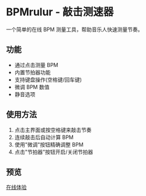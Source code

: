 # BPMrulur - 敲击测速器
一个简单的在线 BPM 测量工具，帮助音乐人快速测量节奏。

## 功能
- 通过点击测量 BPM
- 内置节拍器功能
- 支持键盘操作(空格键/回车键)
- 微调 BPM 数值
- 静音选项

## 使用方法
1. 点击主界面或按空格键来敲击节奏
2. 连续敲击后自动计算 BPM
3. 使用"微调"按钮精确调整 BPM
4. 点击"节拍器"按钮开启/关闭节拍器

## 预览
[在线体验](https://yourusername.github.io/BPMrulur)
